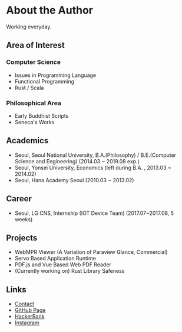 # About the Author
Working everyday.

## Area of Interest

### Computer Science
* Issues in Programming Language
* Functional Programming
* Rust / Scala

### Philosophical Area
* Early Buddhist Scripts
* Seneca's Works

## Academics
* Seoul, Seoul National University, B.A.(Philosophy) / B.E.(Computer Science and Engineering) (2014.03 ~ 2019.08 exp.)
* Seoul, Yonsei University, Economics (left during B.A. , 2013.03 ~ 2014.02)
* Seoul, Hana Academy Seoul (2010.03 ~ 2013.02)

## Career
* Seoul, LG CNS, Internship (IOT Device Team) (2017.07~2017.08, 5 weeks)

## Projects
* WebMPR Viewer (A Variation of Paraview Glance, Commercial)
* Servo Based Application Runtime
* PDF.js and Vue Based Web PDF Reader
* (Currently working on) Rust Library Safeness

## Links
* [Contact](mailto:obtusefox@snu.ac.kr)
* [GitHub Page](https://github.com/obtusefox/)
* [HackerRank](https://www.hackerrank.com/muteape)
* [Instagram](https://www.instagram.com/working_hann/)